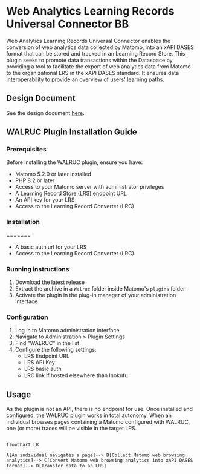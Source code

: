# Web Analytics Learning Records Universal Connector BB

Web Analytics Learning Records Universal Connector enables the conversion of web analytics data collected by Matomo, into an xAPI DASES format that can be stored and tracked in an Learning Record Store. This plugin seeks to promote data transactions within the Dataspace by providing a tool to facilitate the export of web analytics data from Matomo to the organizational LRS in the xAPI DASES standard. It ensures data interoperability to provide an overview of users' learning paths.

## Design Document
See the design document [here](docs/design-document.md).

## WALRUC Plugin Installation Guide

### Prerequisites

Before installing the WALRUC plugin, ensure you have:

- Matomo 5.2.0 or later installed
- PHP 8.2 or later
- Access to your Matomo server with administrator privileges
- A Learning Record Store (LRS) endpoint URL
- An API key for your LRS
- Access to the Learning Record Converter (LRC)

### Installation
=======
- A basic auth url for your LRS
- Access to the Learning Record Converter (LRC) 

### Running instructions

1. Download the latest release
2. Extract the archive in a `Walruc` folder inside Matomo's `plugins` folder
3. Activate the plugin in the plug-in manager of your administration interface

### Configuration
1. Log in to Matomo administration interface
2. Navigate to Administration > Plugin Settings
3. Find "WALRUC" in the list
4. Configure the following settings:
    - LRS Endpoint URL
    - LRS API Key
    - LRS basic auth
    - LRC link if hosted elsewhere than Inokufu

## Usage
As the plugin is not an API, there is no endpoint for use.
Once installed and configured, the WALRUC plugin works in total autonomy.
When an individual browses pages containing a Matomo configured with WALRUC, one (or more) traces will be visible in the target LRS.
```mermaid

flowchart LR

A[An individual navigates a page]--> B[Collect Matomo web browsing analytics]--> C[Convert Matomo web browsing analytics into xAPI DASES format]--> D[Transfer data to an LRS]

```
